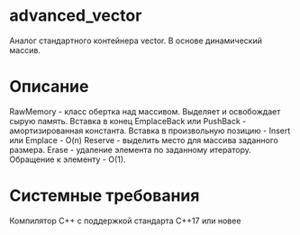 # advanced_vector

Аналог стандартного контейнера vector. В основе динамический массив.

# Описание
RawMemory - класс обертка над массивом. Выделяет и освобождает сырую память.
Вставка в конец EmplaceBack или PushBack - амортизированная константа.
Вставка в произвольную позицию - Insert или Emplace - O(n)
Reserve - выделить место для массива заданного размера.
Erase - удаление элемента по заданному итератору.
Обращение к элементу - O(1).

# Системные требования
Компилятор С++ с поддержкой стандарта C++17 или новее
